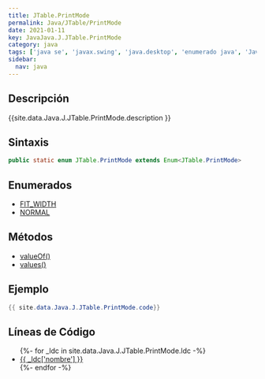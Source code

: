 ```yaml
---
title: JTable.PrintMode
permalink: Java/JTable/PrintMode
date: 2021-01-11
key: JavaJava.J.JTable.PrintMode
category: java
tags: ['java se', 'javax.swing', 'java.desktop', 'enumerado java', 'Java 1.5']
sidebar: 
  nav: java
---
```


## Descripción
{{site.data.Java.J.JTable.PrintMode.description }}

## Sintaxis
~~~java
public static enum JTable.PrintMode extends Enum<JTable.PrintMode>
~~~

## Enumerados
* [FIT_WIDTH](/Java/JTable/PrintMode/FIT_WIDTH)
* [NORMAL](/Java/JTable/PrintMode/NORMAL)

## Métodos
* [valueOf()](/Java/JTable/PrintMode/valueOf)
* [values()](/Java/JTable/PrintMode/values)

## Ejemplo
~~~java
{{ site.data.Java.J.JTable.PrintMode.code}}
~~~

## Líneas de Código
<ul>
{%- for _ldc in site.data.Java.J.JTable.PrintMode.ldc -%}
   <li>
       <a href="{{_ldc['url'] }}">{{ _ldc['nombre'] }}</a>
   </li>
{%- endfor -%}
</ul>
